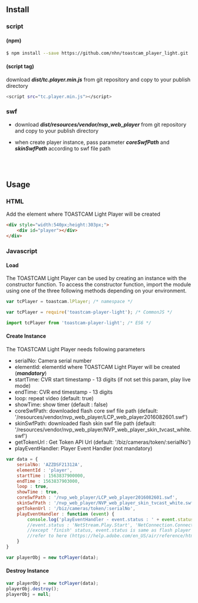 ## Install

### script

#### (npm)

```sh
$ npm install --save https://github.com/nhn/toastcam_player_light.git
```

#### (script tag)

download ***dist/tc.player.min.js*** from git repository and copy to your publish directory

```sh
<script src="tc.player.min.js"></script>
```

### swf

 - download ***dist/resources/vendor/nvp_web_player*** from git repository and copy to your publish directory

 - when create player instance, pass parameter ***coreSwfPath*** and ***skinSwfPath*** according to swf file path
 

<br>
<br>

## Usage

### HTML

Add the element where TOASTCAM Light Player will be created

``` html
<div style="width:540px;height:303px;">
    <div id="player"></div>
</div>
```

### Javascript
#### Load
The TOASTCAM Light Player can be used by creating an instance with the constructor function. To access the constructor function, import the module using one of the three following methods depending on your environment.

```javascript
var tcPlayer = toastcam.lPlayer; /* namespace */
```
```javascript
var tcPlayer = require('toastcam-player-light'); /* CommonJS */
```
```javascript
import tcPlayer from 'toastcam-player-light'; /* ES6 */
```

#### Create Instance

The TOASTCAM Light Player needs following parameters

 - serialNo: Camera serial number
 - elementId: elementId where TOASTCAM Light Player will be created (***mandatory***)
 - startTime: CVR start timestamp - 13 digits (if not set this param, play live mode)  
 - endTime: CVR end timestamp - 13 digits
 - loop: repeat video (default: true)
 - showTime: show timer (default : false)
 - coreSwfPath: downloaded flash core swf file path (default: '/resources/vendor/nvp_web_player/LCP_web_player2016082601.swf')
 - skinSwfPath: downloaded flash skin swf file path (default: '/resources/vendor/nvp_web_player/NVP_web_player_skin_tvcast_white.swf')
 - getTokenUrl : Get Token API Url (default: '/biz/cameras/token/:serialNo')
 - playEventHandler: Player Event Handler (not mandatory)

```javascript
var data = {
    serialNo: 'AZZDSF21312A',
    elementId : 'player',
    startTime : 1563837900000,
    endTime : 1563837903000,
    loop : true,
    showTime : true,
    coreSwfPath : '/nvp_web_player/LCP_web_player2016082601.swf',
    skinSwfPath : '/nvp_web_player/NVP_web_player_skin_tvcast_white.swf',
    getTokenUrl : '/biz/cameras/token/:serialNo',
    playEventHandler : function (event) {
        console.log('playEventHandler - event.status : ' + event.status); 
        //event.status : 'NetStream.Play.Start', 'NetConnection.Connect.Closed', 'finish'
        //except 'finish' status, event.status is same as flash player NetStatusEvent. 
        //refer to here (https://help.adobe.com/en_US/air/reference/html/flash/events/NetStatusEvent.html)
    }
}

var playerObj = new tcPlayer(data);
```

#### Destroy Instance

```javascript
var playerObj = new tcPlayer(data);
playerObj.destroy();
playerObj = null;
```